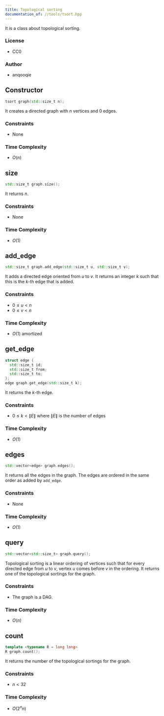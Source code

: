 ```yaml
---
title: Topological sorting
documentation_of: //tools/tsort.hpp
---
```


It is a class about topological sorting.

### License
- CC0

### Author
- anqooqie

## Constructor
```cpp
tsort graph(std::size_t n);
```

It creates a directed graph with $n$ vertices and $0$ edges.

### Constraints
- None

### Time Complexity
- $O(n)$

## size
```cpp
std::size_t graph.size();
```

It returns $n$.

### Constraints
- None

### Time Complexity
- $O(1)$

## add_edge
```cpp
std::size_t graph.add_edge(std::size_t u, std::size_t v);
```

It adds a directed edge oriented from $u$ to $v$.
It returns an integer $k$ such that this is the $k$-th edge that is added.

### Constraints
- $0 \leq u < n$
- $0 \leq v < n$

### Time Complexity
- $O(1)$ amortized

## get_edge
```cpp
struct edge {
  std::size_t id;
  std::size_t from;
  std::size_t to;
};
edge graph.get_edge(std::size_t k);
```

It returns the $k$-th edge.

### Constraints
- $0 \leq k < \|E\|$ where $\|E\|$ is the number of edges

### Time Complexity
- $O(1)$

## edges
```cpp
std::vector<edge> graph.edges();
```

It returns all the edges in the graph.
The edges are ordered in the same order as added by `add_edge`.

### Constraints
- None

### Time Complexity
- $O(1)$

## query
```cpp
std::vector<std::size_t> graph.query();
```

Topological sorting is a linear ordering of vertices such that for every directed edge from $u$ to $v$, vertex $u$ comes before $v$ in the ordering.
It returns one of the topological sortings for the graph.

### Constraints
- The graph is a DAG.

### Time Complexity
- $O(n)$

## count
```cpp
template <typename R = long long>
R graph.count();
```

It returns the number of the topological sortings for the graph.

### Constraints
- $n < 32$

### Time Complexity
- $O(2^n n)$
